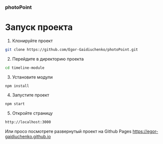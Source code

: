 ﻿### photoPoint
# Запуск проекта
1. Клонируйте проект
```bash
git clone https://github.com/Egor-Gaidiuchenko/photoPoint.git
```
2. Перейдите в директорию проекта
```bash
cd timeline-module
```
3. Установите модули
```bash
npm install
```
4. Запустите проект
```bash
npm start
```
5. Откройте страницу
```bash
http://localhost:3000
```

Или просо посмотрете развернутый проект на Github Pages https://egor-gaidiuchenko.github.io
